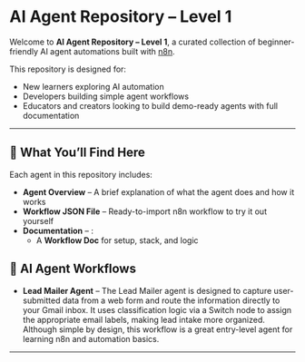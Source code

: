 # AI Agent Repository – Level 1

Welcome to **AI Agent Repository – Level 1**, a curated collection of beginner-friendly AI agent automations built with [n8n](https://n8n.io).

This repository is designed for:
- New learners exploring AI automation
- Developers building simple agent workflows
- Educators and creators looking to build demo-ready agents with full documentation

---

## 🔹 What You’ll Find Here

Each agent in this repository includes:
- **Agent Overview** – A brief explanation of what the agent does and how it works
- **Workflow JSON File** – Ready-to-import n8n workflow to try it out yourself
- **Documentation** – :
  - A **Workflow Doc** for setup, stack, and logic
 
## 🔹 AI Agent Workflows

- **Lead Mailer Agent** – The Lead Mailer agent is designed to capture user-submitted data from a web form and route the information directly to your Gmail inbox. It uses classification logic via a Switch node to assign the appropriate email labels, making lead intake more organized. Although simple by design, this workflow is a great entry-level agent for learning n8n and automation basics.

---
